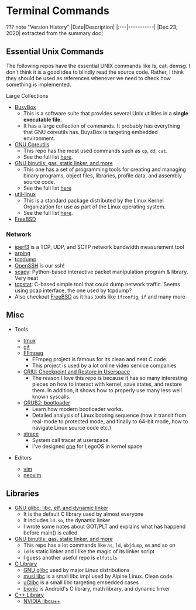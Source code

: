 # Terminal Commands

??? note "Version History"
	|Date|Description|
	|:---|-----------|
	|Dec 23, 2020| extracted from the summary doc|

## Essential Unix Commands
The following repos have the essential UNIX commands like ls, cat, demsg.
I don't think it is a good idea to blindly read the source code.
Rather, I think they should be used as references whenever we need to check how something is implemented.

Large Collections

- [BusyBox](https://github.com/lastweek/source-busybox)
    - This is a software suite that provides several Unix utilities in a **single executable file**.
    - It has a large collection of commands. It probably has everything that GNU coreutils has.
      BuysBox is targeting embedded environment.
- [GNU Coreutils](https://github.com/coreutils/coreutils)
    - This repo has the most used commands such as `cp`, `dd`, `cat`.
    - See the full list [here](https://en.wikipedia.org/wiki/List_of_GNU_Core_Utilities_commands).
- [GNU binutils: gas, static linker, and more](https://github.com/lastweek/source-binutils)
    - This one has a set of programming tools for creating and
      managing binary programs, object files, libraries, profile data, and assembly source code.
    - See the full list [here](https://en.wikipedia.org/wiki/GNU_Binutils)
- [util-linux](https://github.com/karelzak/util-linux)
    - This is a standard package distributed by the Linux Kernel Organization
      for use as part of the Linux operating system.
    - See the full list [here](https://en.wikipedia.org/wiki/Util-linux).
- [FreeBSD](https://github.com/lastweek/source-freebsd)

### Network

- [iperf3](https://github.com/lastweek/source-iperf) is a TCP, UDP, and SCTP network bandwidth measurement tool
- [arping](https://github.com/ThomasHabets/arping)
- [tcpdump](https://github.com/lastweek/source-tcpdump)
- [OpenSSH](https://github.com/lastweek/source-openssh-portable) is our ssh!
- [scapy](https://scapy.readthedocs.io/en/latest/): Python-based interactive packet manipulation program & library. Very neat
- [tcpstat](https://github.com/lastweek/source-tcpstat): C-based simple tool that could dump network traffic. Seems using pcap interface, the one used by tcpdump?
- Also checkout [FreeBSD](https://github.com/lastweek/source-freebsd) as it has tools like `ifconfig`, `if` and many more

## Misc

- Tools
	- [tmux](https://github.com/lastweek/source-tmux)
	- [git](https://github.com/lastweek/source-git)
	- [FFmpeg](https://github.com/lastweek/source-FFmpeg)
		- FFmpeg project is famous for its clean and neat C code.
		- This project is used by a lot online video service companies
	- [CRIU: Checkpoint and Restore in Userspace](https://github.com/lastweek/source-criu)
		- The reason I love this repo is because it has so many interesting pieces
		  on how to interact with kernel, save states, and restore them. In addition,
		  it shows how to properly use many less well known syscalls.
	- [GRUB2: bootloader](https://github.com/lastweek/source-grub2)
		- Learn how modern bootloader works.
		- Detailed analysis of Linux booting sequence (how it transit from
		  real-mode to protected mode, and finally to 64-bit mode,
		  how to navigate Linux source code etc.)
	- [strace](https://github.com/lastweek/source-strace)
		- System call tracer at userspace
		- I've designed [one](http://lastweek.io/lego/kernel/profile_strace/) for LegoOS in kernel space

- Editors
	- [vim](https://github.com/lastweek/source-vim)
	- [neovim](https://github.com/lastweek/source-neovim)

## Libraries

- [GNU glibc: libc, elf, and dynamic linker](https://github.com/lastweek/source-glibc)
	- It is the default C library used by almost everyone
	- It includes `ld.so`, the dynamic linker
	- I wrote some notes about GOT/PLT and explains what has happend before main() is called.
- [GNU binutils: gas, static linker, and more](https://github.com/lastweek/source-binutils)
	- This repo has a lot commands like `as`, `ld`, `objdump`, `nm` and so on
	- `ld` is static linker and I like the magic of its linker script
	- I guess another useful repo is `elfutils`
- [C Library](https://en.wikipedia.org/wiki/C_standard_library)
	- [GNU glibc](https://github.com/lastweek/source-glibc) used by major Linux distributions
	- [musl libc](https://musl.libc.org/about.html) is a small libc impl used by Alpine Linux. Clean code.
	- [uClibc](https://www.uclibc.org/about.html) is a small libc targeting embedded cases
	- [bionic](https://android.googlesource.com/platform/bionic/) is Android's C library, math library, and dynamic linker
- [C++ Library]()
	- [NVIDIA libcu++](https://github.com/NVIDIA/libcudacxx) 
